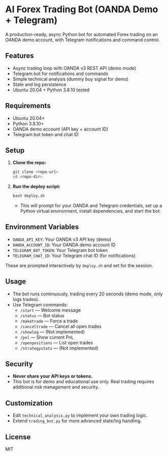 # AI Forex Trading Bot (OANDA Demo + Telegram)

A production-ready, async Python bot for automated Forex trading on an OANDA demo account, with Telegram notifications and command control.

## Features
- Async trading loop with OANDA v3 REST API (demo mode)
- Telegram bot for notifications and commands
- Simple technical analysis (dummy buy signal for demo)
- State and log persistence
- Ubuntu 20.04 + Python 3.8.10 tested

## Requirements
- Ubuntu 20.04+
- Python 3.8.10+
- OANDA demo account (API key + account ID)
- Telegram bot token and chat ID

## Setup

1. **Clone the repo:**
   ```bash
   git clone <repo-url>
   cd <repo-dir>
   ```

2. **Run the deploy script:**
   ```bash
   bash deploy.sh
   ```
   - This will prompt for your OANDA and Telegram credentials, set up a Python virtual environment, install dependencies, and start the bot.

## Environment Variables
- `OANDA_API_KEY`: Your OANDA v3 API key (demo)
- `OANDA_ACCOUNT_ID`: Your OANDA demo account ID
- `TELEGRAM_BOT_TOKEN`: Your Telegram bot token
- `TELEGRAM_CHAT_ID`: Your Telegram chat ID (for notifications)

These are prompted interactively by `deploy.sh` and set for the session.

## Usage
- The bot runs continuously, trading every 20 seconds (demo mode, only logs trades).
- Use Telegram commands:
  - `/start` — Welcome message
  - `/status` — Bot status
  - `/maketrade` — Force a trade
  - `/canceltrade` — Cancel all open trades
  - `/showlog` — (Not implemented)
  - `/pnl` — Show current PnL
  - `/openpositions` — List open trades
  - `/strategystats` — (Not implemented)

## Security
- **Never share your API keys or tokens.**
- This bot is for demo and educational use only. Real trading requires additional risk management and security.

## Customization
- Edit `technical_analysis.py` to implement your own trading logic.
- Extend `trading_bot.py` for more advanced state/log handling.

## License
MIT